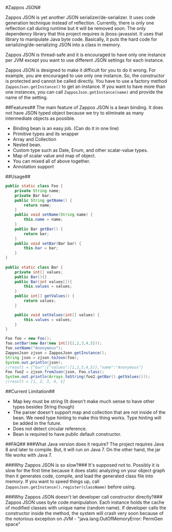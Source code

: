 #Zappos JSON#

Zappos JSON is yet another JSON serializer/de-serializer. It uses code generation technique instead of
reflection. Currently, there is only one reflection call during runtime but it will be removed soon.
The only dependency library that this project requires is jboss-javassist. It uses that library to
manipulate Java byte code. Basically, it puts the hard code for serializing/de-serializing JSON 
into a class in memory.

Zappos JSON is thread-safe and it is encouraged to have only one instance per JVM except you want to use
different JSON settings for each instance. 

Zappos JSON is designed to make it difficult for you to do it wrong. For example, you are
encouraged to use only one instance. So, the constructor is protected and cannot be called directly.
You have to use a factory method `ZapposJson.getInstance()` to get an instance. If you want to have more than
one instances, you can call `ZapposJson.getInstance(name)` and provide the name of the setting.

##Features##
The main feature of Zappos JSON is a bean binding. It does not have JSON typed object because we try to eliminate
as many intermediate objects as possible.

- Binding bean is an easy job. (Can do it in one line)
- Primitive types and its wrapper
- Array and Collection
- Nested bean.
- Custom type such as Date, Enum, and other scalar-value types.
- Map of scalar value and map of object.
- You can mixed all of above together. 
- Annotation support 

##Usage##

```java
public static class Foo {
    private String name;
    private Bar bar;
    public String getName() {
        return name;
    }
    public void setName(String name) {
        this.name = name;
    }
    public Bar getBar() {
        return bar;
    }
    public void setBar(Bar bar) {
        this.bar = bar;
    }
}
    
public static class Bar {
    private int[] values;
    public Bar(){}
    public Bar(int values[]){
        this.values = values;
    }
    public int[] getValues() {
        return values;
    }

    public void setValues(int[] values) {
        this.values = values;
    }
}

Foo foo = new Foo();
foo.setBar(new Bar(new int[]{1,2,3,4,5}));
foo.setName("Anonymous");
ZapposJson zjson = ZapposJson.getInstance();
String json = zjson.toJson(foo);
System.out.println(json);
//result = {"bar":{"values":[1,2,3,4,5]},"name":"Anonymous"}
Foo foo2 = zjson.fromJson(json, Foo.class);
System.out.println(Arrays.toString(foo2.getBar().getValues()));
//result = [1, 2, 3, 4, 5]
```

##Current Limitation##
- Map key must be string (It doesn't make much sense to have other types besides String though)
- The parser doesn't support map and collection that are not inside of the bean. We need type hinting to make this thing works. Type hinting will be added in the future.
- Does not detect circular reference.
- Bean is required to have public default constructor.

##FAQ##
###What Java version does it require?
The project requires Java 8 and later to compile. But, it will run on Java 7.
On the other hand, the jar file works with Java 7.

###Why Zappos JSON is so slow?###
It's supposed not to. Possibly it is slow for the first time because it does static analyzing on your object graph
then it generates code, compile, and load the generated class file into memory. If you want to speed things up, call `ZapposJson.getInstance().register(className)` before using.

###Why Zappos JSON doesn't let developer call constructor directly?###
Zappos JSON uses byte code manipulation. Each instance holds the cache of modified classes with unique name (random name).
If developer calls the constructor inside the method, the system will crash very soon because of the notorious
exception on JVM - "java.lang.OutOfMemoryError: PermGen space"






